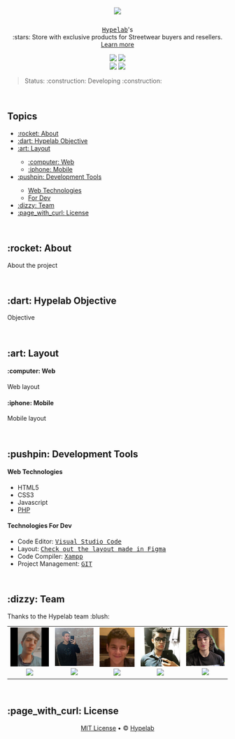 # <h1 align="center"><a href=""><img src="https://github.com/LutoBeibe/hypelab/blob/main/github/icons/Hypelab_Logotipo_Secondary_Black.png" width=116/></a></h1>
<p align="center"><kbd><a href="">Hypelab</a></kbd>'s<br>:stars: Store with exclusive products for Streetwear buyers and resellers. <a href="#about">Learn more</a></p>

<p align="center">
  <a href="https://github.com/LutoBeibe/hypelab/blob/main/LICENSE"><img src="https://img.shields.io/github/license/LutoBeibe/hypelab?style=for-the-badge"/></a> 
  <img src="https://img.shields.io/github/last-commit/LutoBeibe/hypelab?style=for-the-badge"/>
  <br>
  <img src="https://img.shields.io/github/contributors/LutoBeibe/hypelab?style=for-the-badge"/> 
  <img src="https://img.shields.io/github/stars/LutoBeibe/hypelab?style=for-the-badge"/>
</p>

<blockquote>Status: :construction: Developing :construction:</blockquote>
<br>

<h2>Topics</h2>
<p>
  <ul>
    <li><a href="#about">:rocket: About</a></li>
    <li><a href="#objective">:dart: Hypelab Objective</a></li>
    <li><a href="#preview">:art: Layout</a></li>
    <ul>
      <li><a href="#web-layout">:computer: Web</a></li>
      <li><a href="#mobile-layout">:iphone: Mobile</a></li>
    </ul>
    <li><a href="#development-tools">:pushpin: Development Tools</a></li>
    <ul>
      <li><a href="#web-development-tools-web">Web Technologies</a></li>
      <li><a href="#for-dev-development-tools">For Dev</a></li>
    </ul>
    <li><a href="#team">:dizzy: Team</a></li>
    <li><a href="#license">:page_with_curl: License</a></li>
  </ul>
</p>
<br>

<h2 id="about">:rocket: About</h2>
<p>About the project</p>
<br>

<h2 id="objective">:dart: Hypelab Objective</h2>
<p>Objective</p>
<br>

<h2 id="preview">:art: Layout</h2>
<h4 id="web-layout">:computer: Web</h4>
  <p>Web layout</p>

<h4 id="mobile-layout">:iphone: Mobile</h4>
  <p>Mobile layout</p>
<br>

<h2 id="development-tools">:pushpin: Development Tools</h2>
<h4 id="web-development-tools-web">Web Technologies</h4>
  <ul>
    <li>HTML5</li>
    <li>CSS3</li>
    <li>Javascript</li>
    <li><a href="https://www.php.net/">PHP</a></li>
  </ul>
  
<h4 id="to-dev-development-tools">Technologies For Dev</h4>
  <ul>
    <li>Code Editor: <kbd><a href="https://code.visualstudio.com/download">Visual Studio Code</a></kbd></li>
    <li>Layout: <kbd><a href="https://www.figma.com/file/9WRZvTDgfUsq6fmIxcgbhP/Hypelab?node-id=0%3A1">Check out the layout made in Figma</a></kbd></li>
    <li>Code Compiler: <kbd><a href="https://www.apachefriends.org/pt_br/index.html">Xampp</a></kbd></li>
    <li>Project Management: <kbd><a href="https://git-scm.com/">GIT</a></kbd></li>
  </ul>
<br>

<h2 id="team">:dizzy: Team</h2>
<p>Thanks to the Hypelab team :blush:</p>
<table>
  <tr align="center">
    <td><img src="https://github.com/LutoBeibe/HypeLab/blob/main/.github/felipe.jpg" width=116/> <br> <sub><a href="https://github.com/FelipePDS"><img src="https://img.shields.io/static/v1?label=+&message=Felipe+Pinto&color=161b22&style=flat&logo=github&logoColor=white"/></a></sub></td>
    <td><img src="https://github.com/LutoBeibe/HypeLab/blob/main/.github/feitosa.jpg" width=115/> <br> <sub><a href="https://github.com/Gabrielphp"><img src="https://img.shields.io/static/v1?label=+&message=Gabriel+Feitosa&color=161b22&style=flat&logo=github&logoColor=white"/></a></sub></td>
    <td><img src="https://github.com/LutoBeibe/HypeLab/blob/main/.github/fernando.jpg" width=105/> <br> <sub><a href="https://github.com/Gabriel-2470"><img src="https://img.shields.io/static/v1?label=+&message=Gabriel+Fernando&color=161b22&style=flat&logo=github&logoColor=white"/></a></sub></td>
    <td><img src="https://github.com/LutoBeibe/HypeLab/blob/main/.github/giovani.jpg" width=118/> <br> <sub><a href="https://github.com/GiovaniReis157"><img src="https://img.shields.io/static/v1?label=+&message=Giovani+Dos+Reis&color=161b22&style=flat&logo=github&logoColor=white"/></a></sub></td>
    <td><img src="https://github.com/LutoBeibe/HypeLab/blob/main/.github/guilherme.jpg" width=115/> <br> <sub><a href="https://github.com/LutoBeibe"><img src="https://img.shields.io/static/v1?label=+&message=Guilherme+Medeiros&color=161b22&style=flat&logo=github&logoColor=white"/></a></sub></td>
  </tr>
</table>
<br>

<h2 id="license">:page_with_curl: License</h2>
<!--<p>Repository made by :relaxed: <a href="https://felipepds.github.io/felipepds-resume/">FelipePDS</a></p>-->
<p align="center"><a href="https://github.com/LutoBeibe/hypelab/blob/main/LICENSE">MIT License</a> &bull; &copy; <a href="">Hypelab</a></p>

